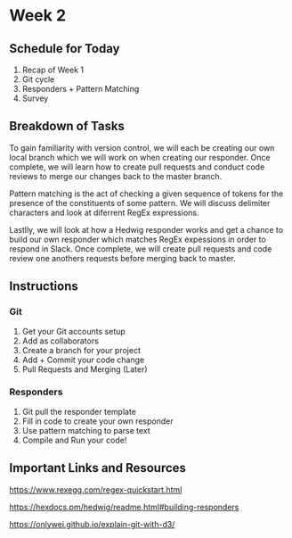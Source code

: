 Week 2 
=====

## Schedule for Today

1. Recap of Week 1
2. Git cycle
3. Responders + Pattern Matching
5. Survey 

## Breakdown of Tasks

To gain familiarity with version control, we will each be creating our own local branch which we will work on when creating our responder. Once complete, we will learn how to create pull requests and conduct code reviews to merge our changes back to the master branch.

Pattern matching is the act of checking a given sequence of tokens for the presence of the constituents of some pattern. We will discuss delimiter characters and look at diferrent RegEx expressions. 

Lastlly, we will look at how a Hedwig responder works and get a chance to build our own responder which matches RegEx expessions in order to respond in Slack. Once complete, we will create pull requests and code review one anothers requests before merging back to master.

## Instructions

### Git
1. Get your Git accounts setup
2. Add as collaborators 
3. Create a branch for your project
4. Add + Commit your code change
5. Pull Requests and Merging (Later)

### Responders 
1. Git pull the responder template
2. Fill in code to create your own responder
3. Use pattern matching to parse text
4. Compile and Run your code!

## Important Links and Resources

https://www.rexegg.com/regex-quickstart.html

https://hexdocs.pm/hedwig/readme.html#building-responders

https://onlywei.github.io/explain-git-with-d3/


